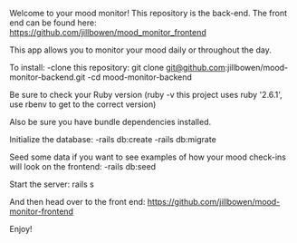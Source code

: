 Welcome to your mood monitor! This repository is the back-end. The front end can be found here: https://github.com/jillbowen/mood_monitor_frontend

This app allows you to monitor your mood daily or throughout the day.

To install: -clone this repository: git clone git@github.com:jillbowen/mood-monitor-backend.git -cd mood-monitor-backend

Be sure to check your Ruby version (ruby -v this project uses ruby '2.6.1', use rbenv to get to the correct version)

Also be sure you have bundle dependencies installed.

Initialize the database: -rails db:create -rails db:migrate

Seed some data if you want to see examples of how your mood check-ins will look on the frontend: -rails db:seed

Start the server: rails s

And then head over to the front end: https://github.com/jillbowen/mood-monitor-frontend

Enjoy! 
